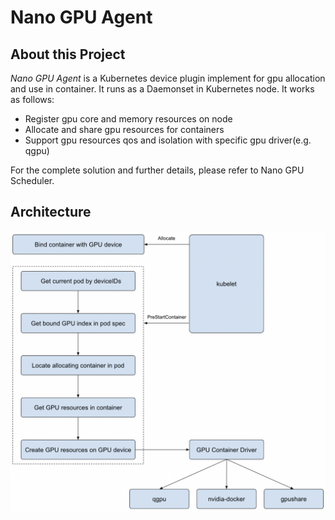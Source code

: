 # Nano GPU Agent
## About this Project
*Nano GPU Agent* is a Kubernetes device plugin implement for gpu allocation and use in container. It runs as a Daemonset in Kubernetes node. It works as follows:
- Register gpu core and memory resources on node
- Allocate and share gpu resources for containers
- Support gpu resources qos and isolation with specific gpu driver(e.g. qgpu)

For the complete solution and further details, please refer to Nano GPU Scheduler.

## Architecture
![](./static/nano-gpu-agent-arch.png)
